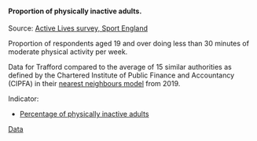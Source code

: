 #### Proportion of physically inactive adults.

Source: <a href="https://www.sportengland.org/know-your-audience/data/active-lives" target="_blank">Active Lives survey, Sport England</a>

Proportion of respondents aged 19 and over doing less than 30 minutes of moderate physical activity per week.

Data for Trafford compared to the average of 15 similar authorities as defined by the Chartered Institute of Public Finance and Accountancy (CIPFA) in their <a href='https://www.cipfa.org/services/cipfastats/nearest-neighbour-model' target='_blank'>nearest neighbours model</a> from 2019.
 
Indicator:

* <a href="https://fingertips.phe.org.uk/search/93015#page/6/gid" target="_blank"> Percentage of physically inactive adults </a>

<a href="https://www.trafforddatalab.io/corporate_plan/data/health/inactive_adults.csv" aria-label="Download the data" class="downloadButton" target="_blank" download>Data <span class="fas fa-download"></span></a>